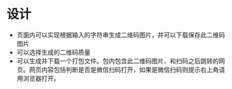 # 设计
- 页面内可以实现根据输入的字符串生成二维码图片，并可以下载保存此二维码图片
- 可以选择生成的二维码质量
- 可以生成并下载一个打包文件。包内包含此二维码图片、和扫码之后跳转的网页。网页内容包括判断是否是微信扫码打开，如果是微信扫码则提示右上角请用浏览器打开。
